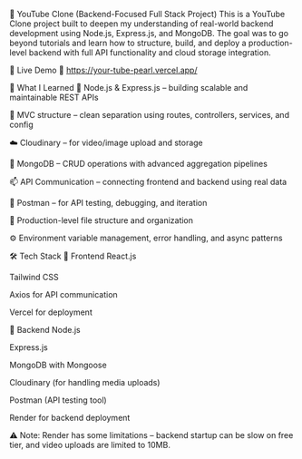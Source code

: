 🎥 YouTube Clone (Backend-Focused Full Stack Project)
This is a YouTube Clone project built to deepen my understanding of real-world backend development using Node.js, Express.js, and MongoDB.
The goal was to go beyond tutorials and learn how to structure, build, and deploy a production-level backend with full API functionality and cloud storage integration.

🚀 Live Demo
🔗 https://your-tube-pearl.vercel.app/

🧠 What I Learned
🔧 Node.js & Express.js – building scalable and maintainable REST APIs

🧩 MVC structure – clean separation using routes, controllers, services, and config

☁️ Cloudinary – for video/image upload and storage

🌱 MongoDB – CRUD operations with advanced aggregation pipelines

📫 API Communication – connecting frontend and backend using real data

🧪 Postman – for API testing, debugging, and iteration

📁 Production-level file structure and organization

⚙️ Environment variable management, error handling, and async patterns

🛠 Tech Stack
🔹 Frontend
React.js

Tailwind CSS

Axios for API communication

Vercel for deployment

🔸 Backend
Node.js

Express.js

MongoDB with Mongoose

Cloudinary (for handling media uploads)

Postman (API testing tool)

Render for backend deployment

⚠️ Note: Render has some limitations – backend startup can be slow on free tier, and video uploads are limited to 10MB.

